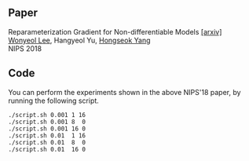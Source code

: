 ## Paper
Reparameterization Gradient for Non-differentiable Models [[arxiv]](https://arxiv.org/abs/1806.00176)<br/>
[Wonyeol Lee](https://cs.stanford.edu/people/wonyeol/),
Hangyeol Yu,
[Hongseok Yang](https://sites.google.com/view/hongseokyang/)<br/>
NIPS 2018

## Code
You can perform the experiments shown in the above NIPS'18 paper, by running the following script.
```
./script.sh 0.001 1 16
./script.sh 0.001 8  0
./script.sh 0.001 16 0
./script.sh 0.01  1 16
./script.sh 0.01  8  0
./script.sh 0.01  16 0
```
